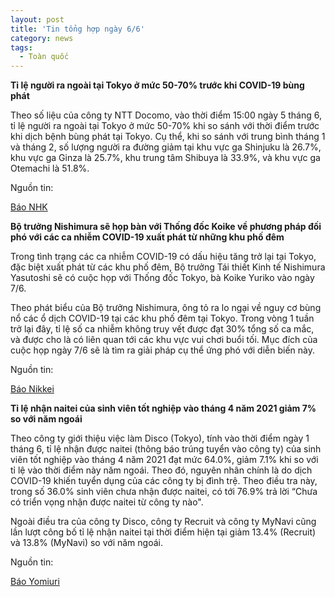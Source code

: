 ```yaml
---
layout: post
title: 'Tin tổng hợp ngày 6/6'
category: news
tags: 
  - Toàn quốc
---
```

**Tỉ lệ người ra ngoài tại Tokyo ở mức 50-70% trước khi COVID-19 bùng phát**

Theo số liệu của công ty NTT Docomo, vào thời điểm 15:00 ngày 5 tháng 6, tỉ lệ người ra ngoài tại Tokyo ở mức 50-70% khi so sánh với thời điểm trước khi dịch bệnh bùng phát tại Tokyo. Cụ thể, khi so sánh với trung bình tháng 1 và tháng 2, số lượng người ra đường giảm tại khu vực ga Shinjuku là 26.7%, khu vực ga Ginza là 25.7%, khu trung tâm Shibuya là 33.9%, và khu vực ga Otemachi là 51.8%.

Nguồn tin:

[Báo NHK](https://www3.nhk.or.jp/shutoken-news/20200606/1000049882.html)

**Bộ trưởng Nishimura sẽ họp bàn với Thống đốc Koike về phương pháp đối phó với các ca nhiễm COVID-19 xuất phát từ những khu phố đêm**

Trong tình trạng các ca nhiễm COVID-19 có dấu hiệu tăng trở lại tại Tokyo, đặc biệt xuất phát từ các khu phố đêm, Bộ trưởng Tái thiết Kinh tế Nishimura Yasutoshi sẽ có cuộc họp với Thống đốc Tokyo, bà Koike Yuriko vào ngày 7/6.

Theo phát biểu của Bộ trưởng Nishimura, ông tỏ ra lo ngại về nguy cơ bùng nổ các ổ dịch COVID-19 tại các khu phố đêm tại Tokyo. Trong vòng 1 tuần trở lại đây, tỉ lệ số ca nhiễm không truy vết được đạt 30% tổng số ca mắc, và được cho là có liên quan tới các khu vực vui chơi buổi tối. Mục đích của cuộc họp ngày 7/6 sẽ là tìm ra giải pháp cụ thể ứng phó với diễn biến này.

Nguồn tin:

[Báo Nikkei](https://www.nikkei.com/article/DGXMZO60077250W0A600C2EA3000/)

**Tỉ lệ nhận naitei của sinh viên tốt nghiệp vào tháng 4 năm 2021 giảm 7% so với năm ngoái**

Theo công ty giới thiệu việc làm Disco (Tokyo), tính vào thời điểm ngày 1 tháng 6, tỉ lệ nhận được naitei (thông báo trúng tuyển vào công ty) của sinh viên tốt nghiệp vào tháng 4 năm 2021 đạt mức 64.0%, giảm 7.1% khi so với tỉ lệ vào thời điểm này năm ngoái. Theo đó, nguyên nhân chính là do dịch COVID-19 khiến tuyển dụng của các công ty bị đình trệ. Theo điều tra này, trong số 36.0% sinh viên chưa nhận được naitei, có tới 76.9% trả lời “Chưa có triển vọng nhận được naitei từ công ty nào".

Ngoài điều tra của công ty Disco, công ty Recruit và công ty MyNavi cũng lần lượt công bố tỉ lệ nhận naitei tại thời điểm hiện tại giảm 13.4% (Recruit) và 13.8% (MyNavi) so với năm ngoái.

Nguồn tin:

[Báo Yomiuri](https://www.yomiuri.co.jp/kyoiku/kyoiku/news/20200606-OYT1T50226/)

